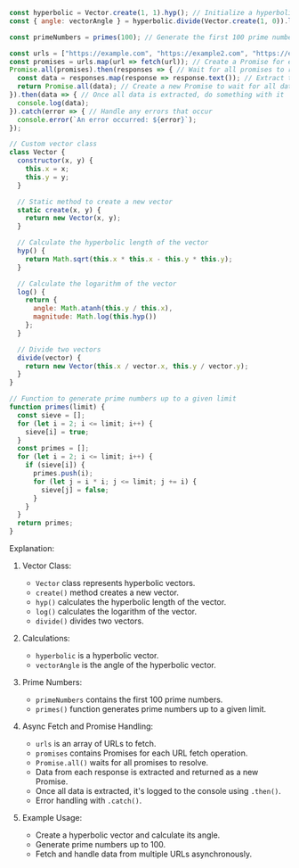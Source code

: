 ```javascript
const hyperbolic = Vector.create(1, 1).hyp(); // Initialize a hyperbolic vector
const { angle: vectorAngle } = hyperbolic.divide(Vector.create(1, 0)).log(); // Calculate the angle of the hyperbolic vector

const primeNumbers = primes(100); // Generate the first 100 prime numbers

const urls = ["https://example.com", "https://example2.com", "https://example3.com"]; // An array of URLs
const promises = urls.map(url => fetch(url)); // Create a Promise for each URL to fetch its content
Promise.all(promises).then(responses => { // Wait for all promises to resolve
  const data = responses.map(response => response.text()); // Extract the response text from each response
  return Promise.all(data); // Create a new Promise to wait for all data to be extracted
}).then(data => { // Once all data is extracted, do something with it
  console.log(data);
}).catch(error => { // Handle any errors that occur
  console.error(`An error occurred: ${error}`);
});

// Custom vector class
class Vector {
  constructor(x, y) {
    this.x = x;
    this.y = y;
  }

  // Static method to create a new vector
  static create(x, y) {
    return new Vector(x, y);
  }

  // Calculate the hyperbolic length of the vector
  hyp() {
    return Math.sqrt(this.x * this.x - this.y * this.y);
  }

  // Calculate the logarithm of the vector
  log() {
    return {
      angle: Math.atanh(this.y / this.x),
      magnitude: Math.log(this.hyp())
    };
  }

  // Divide two vectors
  divide(vector) {
    return new Vector(this.x / vector.x, this.y / vector.y);
  }
}

// Function to generate prime numbers up to a given limit
function primes(limit) {
  const sieve = [];
  for (let i = 2; i <= limit; i++) {
    sieve[i] = true;
  }
  const primes = [];
  for (let i = 2; i <= limit; i++) {
    if (sieve[i]) {
      primes.push(i);
      for (let j = i * i; j <= limit; j += i) {
        sieve[j] = false;
      }
    }
  }
  return primes;
}
```

Explanation:

1. Vector Class:
   - `Vector` class represents hyperbolic vectors.
   - `create()` method creates a new vector.
   - `hyp()` calculates the hyperbolic length of the vector.
   - `log()` calculates the logarithm of the vector.
   - `divide()` divides two vectors.

2. Calculations:
   - `hyperbolic` is a hyperbolic vector.
   - `vectorAngle` is the angle of the hyperbolic vector.

3. Prime Numbers:
   - `primeNumbers` contains the first 100 prime numbers.
   - `primes()` function generates prime numbers up to a given limit.

4. Async Fetch and Promise Handling:
   - `urls` is an array of URLs to fetch.
   - `promises` contains Promises for each URL fetch operation.
   - `Promise.all()` waits for all promises to resolve.
   - Data from each response is extracted and returned as a new Promise.
   - Once all data is extracted, it's logged to the console using `.then()`.
   - Error handling with `.catch()`.

5. Example Usage:
   - Create a hyperbolic vector and calculate its angle.
   - Generate prime numbers up to 100.
   - Fetch and handle data from multiple URLs asynchronously.
